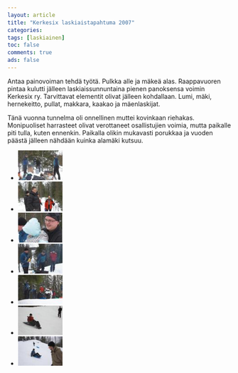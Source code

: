 ```yaml
---
layout: article 
title: "Kerkesix laskiaistapahtuma 2007" 
categories: 
tags: [laskiainen]
toc: false 
comments: true 
ads: false 
---
```


Antaa painovoiman tehdä työtä. Pulkka alle ja mäkeä alas. Raappavuoren
pintaa kulutti jälleen laskiaissunnuntaina pienen panoksensa voimin
Kerkesix ry. Tarvittavat elementit olivat jälleen kohdallaan. Lumi,
mäki, hernekeitto, pullat, makkara, kaakao ja mäenlaskijat.

Tänä vuonna tunnelma oli onnellinen muttei kovinkaan riehakas.
Monipuoliset harrasteet olivat verottaneet osallistujien voimia, mutta
paikalle piti tulla, kuten ennenkin. Paikalla olikin mukavasti porukkaa
ja vuoden päästä jälleen nähdään kuinka alamäki kutsuu.

<div class="image-gallery" markdown="1">

-   [![](/images/laskiainen-2007/Thumbnails/luokittelematonlaskiainen2007_01b.jpg)](/images/laskiainen-2007/luokittelematonlaskiainen2007_01b.jpg)
-   [![](/images/laskiainen-2007/Thumbnails/luokittelematonlaskiainen2007_02b.jpg)](/images/laskiainen-2007/luokittelematonlaskiainen2007_02b.jpg)
-   [![](/images/laskiainen-2007/Thumbnails/luokittelematonlaskiainen2007_03b.jpg)](/images/laskiainen-2007/luokittelematonlaskiainen2007_03b.jpg)
-   [![](/images/laskiainen-2007/Thumbnails/luokittelematonlaskiainen2007_04b.jpg)](/images/laskiainen-2007/luokittelematonlaskiainen2007_04b.jpg)
-   [![](/images/laskiainen-2007/Thumbnails/luokittelematonlaskiainen2007_05b.jpg)](/images/laskiainen-2007/luokittelematonlaskiainen2007_05b.jpg)
-   [![](/images/laskiainen-2007/Thumbnails/luokittelematonlaskiainen2007_06b.jpg)](/images/laskiainen-2007/luokittelematonlaskiainen2007_06b.jpg)
-   [![](/images/laskiainen-2007/Thumbnails/luokittelematonlaskiainen2007_07b.jpg)](/images/laskiainen-2007/luokittelematonlaskiainen2007_07b.jpg)

</div>
